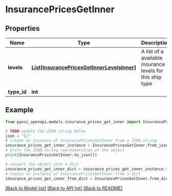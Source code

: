 # InsurancePricesGetInner


## Properties

Name | Type | Description | Notes
------------ | ------------- | ------------- | -------------
**levels** | [**List[InsurancePricesGetInnerLevelsInner]**](InsurancePricesGetInnerLevelsInner.md) | A list of a available insurance levels for this ship type | 
**type_id** | **int** |  | 

## Example

```python
from pyesi_openapi.models.insurance_prices_get_inner import InsurancePricesGetInner

# TODO update the JSON string below
json = "{}"
# create an instance of InsurancePricesGetInner from a JSON string
insurance_prices_get_inner_instance = InsurancePricesGetInner.from_json(json)
# print the JSON string representation of the object
print(InsurancePricesGetInner.to_json())

# convert the object into a dict
insurance_prices_get_inner_dict = insurance_prices_get_inner_instance.to_dict()
# create an instance of InsurancePricesGetInner from a dict
insurance_prices_get_inner_from_dict = InsurancePricesGetInner.from_dict(insurance_prices_get_inner_dict)
```
[[Back to Model list]](../README.md#documentation-for-models) [[Back to API list]](../README.md#documentation-for-api-endpoints) [[Back to README]](../README.md)


